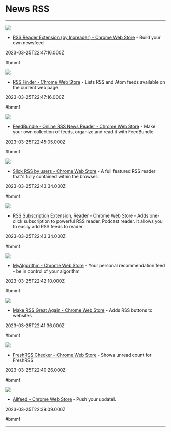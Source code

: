 # News  RSS

---

![](https://lh3.googleusercontent.com/_zij22GOvWGmeIb7D3HelgDJKa-GpqmXfX1s2vS-xZAcn8hbQaWiFCbUWv9ZSTD2eCN4b-o07koygZ0sR0yY3xEBzQ=w128-h128-e365-rj-sc0x00ffffff)

- [RSS Reader Extension (by Inoreader) - Chrome Web Store](https://chrome.google.com/webstore/detail/rss-reader-extension-by-i/kfimphpokifbjgmjflanmfeppcjimgah) - Build your own newsfeed

2023-03-25T22:47:16.000Z

#bmmf

![](https://lh3.googleusercontent.com/uZIi8RZ3bqzVKz-Ph2z5kvAUMU9vYDvLXo1MnoebgEaqJG5tbAjSbMsvIq_0Uo9ctR_6guNUNf7H4b_qr-ZOom-Q=w128-h128-e365-rj-sc0x00ffffff)

- [RSS Finder - Chrome Web Store](https://chrome.google.com/webstore/detail/rss-finder/ijdgeedipkpmcliidjhbemmlgibfnaff) - Lists RSS and Atom feeds available on the current web page.

2023-03-25T22:47:16.000Z

#bmmf

![](https://lh3.googleusercontent.com/UStpS7EbGOOVQsr9pb-t0h_pG6d9h9e2RX-D3z3R6FxY8xU_eOCsJfjU4gbpDdE2Q4d2UuQ7Qt1Yr75TRygANuIuZQ=w128-h128-e365-rj-sc0x00ffffff)

- [FeedBundle - Online RSS News Reader - Chrome Web Store](https://chrome.google.com/webstore/detail/feedbundle-online-rss-new/phpkhhdfcdlkcmakbfieencikecnddck) - Make your own collection of feeds, organize and read it with FeedBundle.

2023-03-25T22:45:05.000Z

#bmmf

![](https://lh3.googleusercontent.com/jq-jfmRg5ihFzwT_sw8rAYB8bM-WKYXx8kGlrmQynqhsQk4edhzMtoruzggAVdMcvTR9xN7egkayuC_OSLO8KI4I=w128-h128-e365-rj-sc0x00ffffff)

- [Slick RSS by users - Chrome Web Store](https://chrome.google.com/webstore/detail/slick-rss-by-users/lloonpjjgockligalihhebapcafgbgef) - A full featured RSS reader that's fully contained within the browser.

2023-03-25T22:43:34.000Z

#bmmf

![](https://lh3.googleusercontent.com/9_rlhtKMbxf621ResFugiGa14mv74ONQadGu9Ptn7jNH4KtpJTgtw9xpAbLGOZkdL0c2Fd-1xDjoqlu9OQeTq4JwUw=w128-h128-e365-rj-sc0x00ffffff)

- [RSS Subscription Extension, Reader - Chrome Web Store](https://chrome.google.com/webstore/detail/rss-subscription-extensio/lgdngcfmcehppebgjdkhjgpbdjgipjpb) - Adds one-click subscription to powerful RSS reader, Podcast reader. It allows you to easily add RSS feeds to reader.

2023-03-25T22:43:34.000Z

#bmmf

![](https://lh3.googleusercontent.com/Sy5w7ozjaN7o4qutzfGSZ8dCjlQqSsv5pJXJ8yRzxGT9tETdE0jKwAz2NHEciHHhqve2vUPHQk3Uk8BZLSkJ_A0x=w128-h128-e365-rj-sc0x00ffffff)

- [MyAlgorithm - Chrome Web Store](https://chrome.google.com/webstore/detail/myalgorithm/imkkppomfljhnaaolbdgffnleejjbpjn) - Your personal recommendation feed - be in control of your algorithm

2023-03-25T22:42:10.000Z

#bmmf

![](https://lh3.googleusercontent.com/3a7EBlJc5vwPPzYnUqqLfdj1kIoiT7FagPqa66sL7MyR5uLjQeG-uus7gkNbVObTkjB7HypnNRs=w128-h128-e365-rj-sc0x00ffffff)

- [Make RSS Great Again - Chrome Web Store](https://chrome.google.com/webstore/detail/make-rss-great-again/hgpchmdkbpnhmlioadpmggehanhogcbc) - Adds RSS buttons to websites

2023-03-25T22:41:36.000Z

#bmmf

![](https://lh3.googleusercontent.com/dIqmDSg7f9z-vpAxypmPzj-mtbafMDGrHVL5nASJCZI7NkgNflsQRRwo6ocdMMmXKCxRVe98dAPBG9PrHkCpx8pa9Q=w128-h128-e365-rj-sc0x00ffffff)

- [FreshRSS Checker - Chrome Web Store](https://chrome.google.com/webstore/detail/freshrss-checker/fkckemcdpfnblnkndachclpjfmlhofeg) - Shows unread count for FreshRSS

2023-03-25T22:40:26.000Z

#bmmf

![](https://lh3.googleusercontent.com/Ym75n60FQv4rvedBkdDlQ8VNbSLLdXiO_IZajnAUBilzmz1YoQpVjT15-UTm3My7TjawvT-iv3cemjH7hA3Nqx7TEA=w128-h128-e365-rj-sc0x00ffffff)

- [Allfeed - Chrome Web Store](https://chrome.google.com/webstore/detail/allfeed/daogmkkoakbndlnbngklalmjdoklebmn) - Push your update!.

2023-03-25T22:39:09.000Z

#bmmf

---

